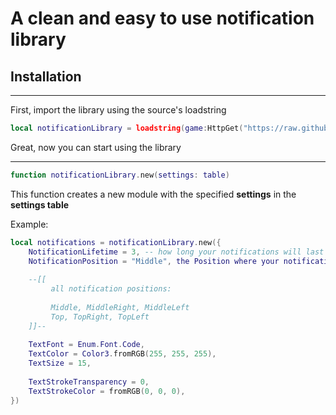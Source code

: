 # A clean and easy to use notification library
## Installation 

---

First, import the library using the source's loadstring

```lua
local notificationLibrary = loadstring(game:HttpGet("https://raw.githubusercontent.com/xaxaxaxaxaxaxaxaxa/Libraries/main/Notifications/source.lua"))();
```

Great, now you can start using the library

---

```lua
function notificationLibrary.new(settings: table)
```

This function creates a new module with the specified **settings** in the **settings table**

Example:
```lua
local notifications = notificationLibrary.new({            
    NotificationLifetime = 3, -- how long your notifications will last
    NotificationPosition = "Middle", the Position where your notifications will be
    
    --[[ 
         all notification positions:
                
         Middle, MiddleRight, MiddleLeft
         Top, TopRight, TopLeft
    ]]--
    
    TextFont = Enum.Font.Code,
    TextColor = Color3.fromRGB(255, 255, 255),
    TextSize = 15,
    
    TextStrokeTransparency = 0, 
    TextStrokeColor = fromRGB(0, 0, 0),
})
```
